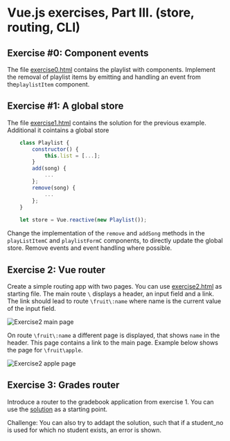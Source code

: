 # Vue.js exercises, Part III. (store, routing, CLI)

## Exercise #0: Component events

The file [exercise0.html](exercise0.html) contains the playlist with components.
Implement the removal of playlist items by emitting and handling an event from the`playlistItem` component.

## Exercise #1: A global store

The file [exercise1.html](exercise1.html) contains the solution for the previous example. 
Additional it cointains a global store 
```js
    class Playlist {
        constructor() {
            this.list = [...];
        }
        add(song) {
            ...
        };
        remove(song) {
            ...
        };
    }
    
    let store = Vue.reactive(new Playlist());
```

Change the implementation of the `remove` and `addSong` methods in the `playListItemC` and `playlistFormC` components, to directly update the global store. Remove events and event handling where possible.

## Exercise 2: Vue router

Create a simple routing app with two pages. You can use [exercise2.html](exercise2.html) as starting file.
The main route `\` displays a header, an input field and a link.
The link should lead to route `\fruit\:name` where name is the current value of the input field.

![Exercise2 main page](images/exercise2_main.png)

On route `\fruit\:name` a different page is displayed, that
shows `name` in the header. 
This page contains a link to the main page.
Example below shows the page for `\fruit\apple`.

![Exercise2 apple page](images/exercise2_apple.png)

## Exercise 3: Grades router

Introduce a router to the gradebook application from exercise 1. 
You can use the [solution](../../../solutions/js/vue3/exercise1) as a starting point.

Challenge: You can also try to addapt the solution, such that if a student_no is used for which no student exists, an error is shown.